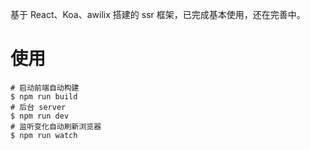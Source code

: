 基于 React、Koa、awilix 搭建的 ssr 框架，已完成基本使用，还在完善中。

# 使用

```shell
# 启动前端自动构建
$ npm run build
# 后台 server
$ npm run dev
# 监听变化自动刷新浏览器
$ npm run watch
```